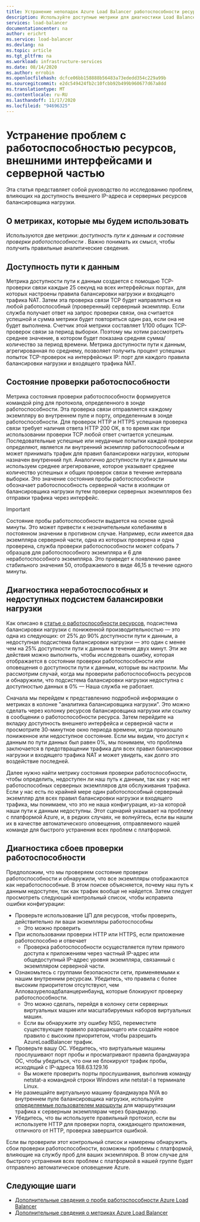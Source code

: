 ```yaml
---
title: Устранение неполадок Azure Load Balancer работоспособности ресурсов, внешних и внутренних проблем доступности
description: Используйте доступные метрики для диагностики Load Balancer (цен. категория "Стандартный") Azure с пониженной производительностью или недоступности.
services: load-balancer
documentationcenter: na
author: erichrt
ms.service: load-balancer
ms.devlang: na
ms.topic: article
ms.tgt_pltfrm: na
ms.workload: infrastructure-services
ms.date: 08/14/2020
ms.author: errobin
ms.openlocfilehash: dcfce06bb158888b56483a73ededd354c229a99b
ms.sourcegitcommit: e2dc549424fb2c10fcbb92b499b960677d67a8dd
ms.translationtype: MT
ms.contentlocale: ru-RU
ms.lasthandoff: 11/17/2020
ms.locfileid: "94696325"
---
```

# <a name="troubleshoot-resource-health-frontend-and-backend-availability-issues"></a>Устранение проблем с работоспособностью ресурсов, внешними интерфейсами и серверной частью 

Эта статья представляет собой руководство по исследованию проблем, влияющих на доступность внешнего IP-адреса и серверных ресурсов балансировщика нагрузки. 

## <a name="about-the-metrics-well-use"></a>О метриках, которые мы будем использовать
Используются две метрики: *доступность пути к данным* и *состояние проверки работоспособности* . Важно понимать их смысл, чтобы получить правильные аналитические сведения. 

## <a name="data-path-availability"></a>Доступность пути к данным
Метрика доступности пути к данным создается с помощью TCP-проверки связи каждые 25 секунд на всех интерфейсных портах, для которых настроены правила балансировки нагрузки и входящего трафика NAT. Затем эта проверка связи TCP будет направляться на любой работоспособный (проверенный) серверный экземпляр. Если служба получает ответ на запрос проверки связи, она считается успешной и сумма метрики будет повторяться один раз, если она не будет выполнена. Счетчик этой метрики составляет 1/100 общих TCP-проверок связи за период выборки. Поэтому мы хотим рассмотреть среднее значение, в котором будет показана средняя сумма/количество за период времени. Метрика доступности пути к данным, агрегированная по среднему, позволяет получить процент успешных попыток TCP-проверок на интерфейсных IP: порт для каждого правила балансировки нагрузки и входящего трафика NAT.

## <a name="health-probe-status"></a>Состояние проверки работоспособности
Метрика состояния проверки работоспособности формируется командой ping для протокола, определенного в зонде работоспособности. Эта проверка связи отправляется каждому экземпляру во внутреннем пуле и порту, определенным в зонде работоспособности. Для проверок HTTP и HTTPS успешная проверка связи требует наличия ответа HTTP 200 OK, в то время как при использовании проверки TCP любой ответ считается успешным. Последовательные успешные или неудачные попытки каждой проверки определяют, является ли внутренний экземпляр работоспособным и может принимать трафик для правил балансировки нагрузки, которым назначен внутренний пул. Аналогично доступности пути к данным мы используем среднее агрегирование, которое указывает среднее количество успешных и общих проверок связи в течение интервала выборки. Это значение состояния пробы работоспособности обозначает работоспособность серверной части в изоляции от балансировщика нагрузки путем проверки серверных экземпляров без отправки трафика через интерфейс.

>[!IMPORTANT]
>Состояние пробы работоспособности выдается на основе одной минуты. Это может привести к незначительным колебаниям в постоянном значении в противном случае. Например, если имеется два экземпляра серверной части, одна из которых проверена и одна проверена, служба проверки работоспособности может собрать 7 образцов для работоспособного экземпляра и 6 для неработоспособного экземпляра. Это приведет к появлению ранее стабильного значения 50, отображаемого в виде 46,15 в течение одного минуты. 

## <a name="diagnose-degraded-and-unavailable-load-balancers"></a>Диагностика неработоспособных и недоступных подсистем балансировки нагрузки
Как описано в [статье о работоспособности ресурсов](load-balancer-standard-diagnostics.md#resource-health-status), подсистема балансировки нагрузки с пониженной производительностью — это одна из следующих: от 25% до 90% доступности пути к данным, а недоступная подсистема балансировки нагрузки — это один с менее чем на 25% доступности пути к данным в течение двух минут. Эти же действия можно выполнить, чтобы исследовать ошибку, которая отображается в состоянии проверки работоспособности или оповещения о доступности пути к данным, которые вы настроили. Мы рассмотрим случай, когда мы проверили работоспособность ресурсов и обнаружили, что подсистема балансировки нагрузки недоступна с доступностью данных в 0% — Наша служба не работает.

Сначала мы перейдем к представлению подробной информации о метриках в колонке "аналитика балансировщика нагрузки". Это можно сделать через колонку ресурсов балансировщика нагрузки или ссылку в сообщении о работоспособности ресурса.  Затем перейдите на вкладку доступность внешнего интерфейса и серверной части и просмотрите 30-минутное окно периода времени, когда произошло пониженное или недоступное состояние. Если мы видим, что доступ к данным по пути данных был равен 0%, мы понимаем, что проблема заключается в предотвращении трафика для всех правил балансировки нагрузки и входящего трафика NAT и может увидеть, как долго это воздействие последней. 

Далее нужно найти метрику состояния проверки работоспособности, чтобы определить, недоступен ли наш путь к данным, так как у нас нет работоспособных серверных экземпляров для обслуживания трафика. Если у нас есть по крайней мере один работоспособный серверный экземпляр для всех правил балансировки нагрузки и входящего трафика, мы понимаем, что это не наша конфигурация, из-за которой наши пути к данным недоступны. Этот сценарий указывает на проблему с платформой Azure, и, в редких случаях, не волнуйтесь, если вы нашли их в качестве автоматического оповещения, отправляемого нашей команде для быстрого устранения всех проблем с платформой.

## <a name="diagnose-health-probe-failures"></a>Диагностика сбоев проверки работоспособности
Предположим, что мы проверяем состояние проверки работоспособности и обнаружили, что все экземпляры отображаются как неработоспособные. В этом поиске объясняется, почему наш путь к данным недоступен, так как трафик вообще не найдется. Затем следует просмотреть следующий контрольный список, чтобы исправила ошибки конфигурации:
* Проверьте использование ЦП для ресурсов, чтобы проверить, действительно ли ваши экземпляры работоспособны
  * Это можно проверить 
* При использовании проверки HTTP или HTTPS, если приложение работоспособно и отвечает
  * Проверка работоспособности осуществляется путем прямого доступа к приложениям через частный IP-адрес или общедоступный IP-адрес уровня экземпляра, связанный с экземпляром серверной части.
* Ознакомьтесь с группами безопасности сети, применяемыми к нашим внутренним ресурсам. Убедитесь, что правила с более высоким приоритетом отсутствуют, чем Алловазурелоадбаланцеринбаунд, которые блокируют проверку работоспособности.
  * Это можно сделать, перейдя в колонку сети серверных виртуальных машин или масштабируемых наборов виртуальных машин.
  * Если вы обнаружите эту ошибку NSG, переместите существующее правило разрешающего или создайте новое правило с высоким приоритетом, чтобы разрешить AzureLoadBalancer трафик.
* Проверьте вашу ОС. Убедитесь, что виртуальные машины прослушивают порт пробы и просматривают правила брандмауэра ОС, чтобы убедиться, что они не блокируют трафик пробы, исходящий с IP-адреса 168.63.129.16
  * Вы можете проверить порты прослушивания, выполнив команду netstat-a командной строки Windows или netstat-l в терминале Linux.
* Не размещайте виртуальную машину брандмауэра NVA во внутреннем пуле балансировщика нагрузки, используйте [определяемые пользователем маршруты](../virtual-network/virtual-networks-udr-overview.md#user-defined) для маршрутизации трафика к серверным экземплярам через брандмауэр.
* Убедитесь, что вы используете правильный протокол, если вы используете HTTP для проверки порта, ожидающего приложения, отличного от HTTP, проверка завершится ошибкой.

Если вы проверили этот контрольный список и намерены обнаружить сбои проверки работоспособности, возможны проблемы с платформой, влияющие на службу проб для ваших экземпляров. В этом случае для быстрого устранения всех проблем с платформой в нашей группе будет отправлено автоматическое оповещение Azure.

## <a name="next-steps"></a>Следующие шаги

* [Дополнительные сведения о пробе работоспособности Azure Load Balancer](load-balancer-custom-probe-overview.md)
* [Дополнительные сведения о метриках Azure Load Balancer](load-balancer-standard-diagnostics.md)